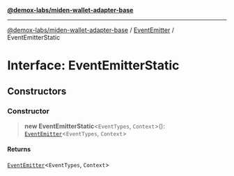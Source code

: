 [**@demox-labs/miden-wallet-adapter-base**](../../../../README.md)

***

[@demox-labs/miden-wallet-adapter-base](../../../../README.md) / [EventEmitter](../README.md) / EventEmitterStatic

# Interface: EventEmitterStatic

## Constructors

### Constructor

> **new EventEmitterStatic**\<`EventTypes`, `Context`\>(): [`EventEmitter`](../../../../classes/EventEmitter.md)\<`EventTypes`, `Context`\>

#### Returns

[`EventEmitter`](../../../../classes/EventEmitter.md)\<`EventTypes`, `Context`\>
